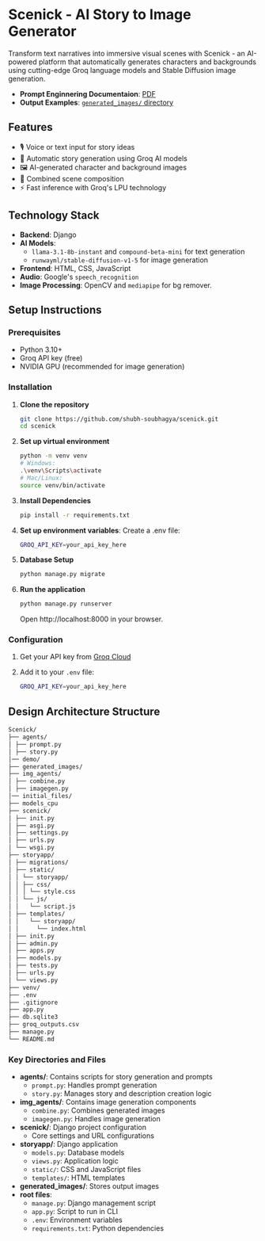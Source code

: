 # Scenick - AI Story to Image Generator

Transform text narratives into immersive visual scenes with Scenick - an AI-powered platform that automatically generates characters and backgrounds using cutting-edge Groq language models and Stable Diffusion image generation.

- **Prompt Enginnering Documentaion**: [PDF](https://github.com/shubh-soubhagya/Scenick/blob/main/Prompt%20engineering%20documentation.pdf)
- **Output Examples**: [`generated_images/` directory](/generated_images/)  

## Features

- 🎙️ Voice or text input for story ideas
- 📖 Automatic story generation using Groq AI models
- 🖼️ AI-generated character and background images
- 🎨 Combined scene composition
- ⚡ Fast inference with Groq's LPU technology

## Technology Stack

- **Backend**: Django
- **AI Models**: 
    - `llama-3.1-8b-instant` and `compound-beta-mini` for text generation
    - `runwayml/stable-diffusion-v1-5` for image generation
- **Frontend**: HTML, CSS, JavaScript
- **Audio**: Google's `speech_recognition`
- **Image Processing**: OpenCV and `mediapipe` for bg remover.

## Setup Instructions

### Prerequisites

- Python 3.10+
- Groq API key (free)
- NVIDIA GPU (recommended for image generation)

### Installation

1. **Clone the repository**
   ```bash
   git clone https://github.com/shubh-soubhagya/scenick.git
   cd scenick

2. **Set up virtual environment**
    ```bash
    python -m venv venv
    # Windows:
    .\venv\Scripts\activate
    # Mac/Linux:
    source venv/bin/activate

3. **Install Dependencies**
    ```bash 
    pip install -r requirements.txt

4. **Set up environment variables**: Create a .env file:
    ```bash
    GROQ_API_KEY=your_api_key_here
    ```

5. **Database Setup**
    ```bash
    python manage.py migrate

6. **Run the application**
    ```bash
    python manage.py runserver
    ```
    Open http://localhost:8000 in your browser.

### Configuration
1. Get your API key from [Groq Cloud](https://console.groq.com/keys)
2. Add it to your `.env` file:

    ```bash
    GROQ_API_KEY=your_api_key_here
    ```

## Design Architecture Structure
```bash
Scenick/
├── agents/
│ ├── prompt.py
│ ├── story.py
│── demo/
├── generated_images/
├── img_agents/
│ ├── combine.py
│ ├── imagegen.py
│── initial_files/
├── models_cpu
├── scenick/
│ ├── init.py
│ ├── asgi.py
│ ├── settings.py
│ ├── urls.py
│ └── wsgi.py
├── storyapp/
│ ├── migrations/
│ ├── static/
│ │ └── storyapp/
│ │ ├── css/
│ │ │ └── style.css
│ │ └── js/
│ │   └── script.js
│ ├── templates/
│ │   └── storyapp/
│ │     └── index.html
│ ├── init.py
│ ├── admin.py
│ ├── apps.py
│ ├── models.py
│ ├── tests.py
│ ├── urls.py
│ └── views.py
├── venv/
├── .env
├── .gitignore
├── app.py
├── db.sqlite3
├── groq_outputs.csv
├── manage.py
└── README.md
```

### Key Directories and Files

- **agents/**: Contains scripts for story generation and prompts
  - `prompt.py`: Handles prompt generation
  - `story.py`: Manages story and description creation logic
- **img_agents/**: Contains image generation components
  - `combine.py`: Combines generated images
  - `imagegen.py`: Handles image generation
- **scenick/**: Django project configuration
  - Core settings and URL configurations
- **storyapp/**: Django application
  - `models.py`: Database models
  - `views.py`: Application logic
  - `static/`: CSS and JavaScript files
  - `templates/`: HTML templates
- **generated_images/**: Stores output images
- **root files**:
  - `manage.py`: Django management script
  - `app.py`: Script to run in CLI
  - `.env`: Environment variables
  - `requirements.txt`: Python dependencies
